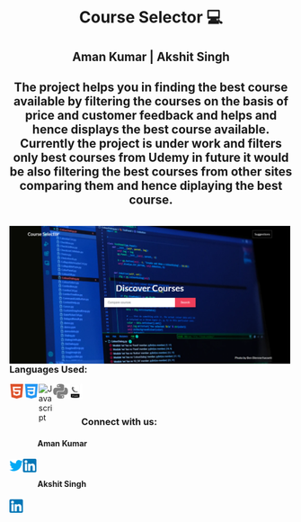 <h1 align="center">Course Selector 💻</h1>
<h2 align="center">Aman Kumar | Akshit Singh</h2>
<h2 align="center">The project helps you in finding the best course available by filtering the courses on the basis of price and customer feedback and helps and hence displays the best course available.
  <br>
Currently the project is under work and filters only best courses from Udemy in future it would be also filtering the best courses from other sites comparing them and hence diplaying the best course.</h2>
<br>
  <img align="left" alt="image" src="https://github.com/amankumar11/Course-Selector/blob/main/Media/csdemo.PNG" width="500"> 


<h3>Languages Used: </h3>

<img align="left" title="HTML5" alt="HTML5" width="26px" src="./media/html5_coloured.png" />
<img align="left" title="CSS3" alt="CSS3" width="26px" src="./media/css3_coloured.png" />
<img align="left" title="Javascript" alt="Javascript" width="26px" src="./media/javascript.svg.png" />
<img align="left" title="Python" alt="Python" height="26px" src="./media/python.svg" />
<img align="left" title="Flask" alt="Flask" width="26px" src="./media/flask.png" />
 


<br>
<br>
<h3 style="left: 50px; position:relative;">Connect with us:</h3>
<h4 style="left: 50px; position:relative;">Aman Kumar</h4>
<a href="https://twitter.com/aman_kumar11"><img align="left" title="Twitter - Aman Kumar" alt="Twitter" height="24px" src="./media/twitter_coloured.png" /></a>
<a href="https://www.linkedin.com/in/amankumarrr/"><img align="left" title="LinkedIn - Aman Kumar" alt="LinkedIn" height="24px" src="./media/linkedin_coloured.png" /></a>
<br>
<h4 style="left: 50px; position:relative;">Akshit Singh</h4>
<a href="https://www.linkedin.com/in/akshit-singh-865350137/"><img align="left" title="LinkedIn - Akshit Singh" alt="LinkedIn" height="24px" src="./media/linkedin_coloured.png" /></a>


